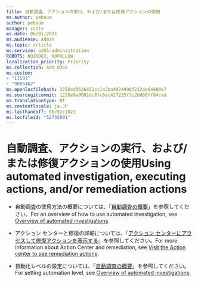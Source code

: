 ```yaml
---
title: 自動調査、アクションの実行、および/または修復アクションの使用
ms.author: pebaum
author: pebaum
manager: scotv
ms.date: 06/01/2021
ms.audience: Admin
ms.topic: article
ms.service: o365-administration
ROBOTS: NOINDEX, NOFOLLOW
localization_priority: Priority
ms.collection: Adm_O365
ms.custom:
- "11503"
- "9005462"
ms.openlocfilehash: 3250cd0526e52cc1a2ba4024998f212ab6e900e7
ms.sourcegitcommit: 1226e9a9601dc8fc8ec427235f3c2dd88ff84ced
ms.translationtype: HT
ms.contentlocale: ja-JP
ms.lasthandoff: 06/02/2021
ms.locfileid: "52732091"
---
```

# <a name="using-automated-investigation-executing-actions-andor-remediation-actions"></a><span data-ttu-id="1fdba-102">自動調査、アクションの実行、および/または修復アクションの使用</span><span class="sxs-lookup"><span data-stu-id="1fdba-102">Using automated investigation, executing actions, and/or remediation actions</span></span>

- <span data-ttu-id="1fdba-103">自動調査の使用方法の概要については、「[自動調査の概要](/microsoft-365/security/defender-endpoint/automated-investigations)」を参照してください。</span><span class="sxs-lookup"><span data-stu-id="1fdba-103">For an overview of how to use automated investigation, see [Overview of automated investigations](/microsoft-365/security/defender-endpoint/automated-investigations).</span></span>

- <span data-ttu-id="1fdba-104">アクション センターと修復の詳細については、「[アクション センターにアクセスして修復アクションを表示する](/security/defender-endpoint/auto-investigation-action-center)」を参照してください。</span><span class="sxs-lookup"><span data-stu-id="1fdba-104">For more information about Action Center and remediation, see [Visit the Action center to see remediation actions](/security/defender-endpoint/auto-investigation-action-center).</span></span>

- <span data-ttu-id="1fdba-105">自動化レベルの設定については、「[自動調査の概要](/microsoft-365/security/defender-endpoint/automated-investigations)」を参照してください。</span><span class="sxs-lookup"><span data-stu-id="1fdba-105">For setting automation level, see [Overview of automated investigations](/microsoft-365/security/defender-endpoint/automated-investigations).</span></span>
